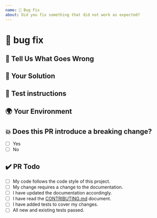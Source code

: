 ```yaml
---
name: 🐛 Bug Fix
about: Did you fix something that did not work as expected?
---
```


<!---
Thanks for filing a pull request 😄 ! Before you submit, please read the following:

Search open/closed similar issues and pull requests before submitting since someone might have pushed the same thing before!
-->

# 🐛 bug fix

<!--- Provide the details of the pull request here and include existing issues this resolves -->

## 🤔 Tell Us What Goes Wrong

<!--- Tell us what should happen -->

## 💁 Your Solution

<!--- Describe how you fixed the bug -->

## 🚨 Test instructions

<!-- In case it is impossible (or too hard) to reliably test this feature/fix with unit tests, please provide test instructions! -->

## 🌍 Your Environment

<!--- Include as many relevant details about the environment you experienced the bug in -->

## 💥 Does this PR introduce a breaking change?

<!-- If this PR contains a breaking change, please describe the impact and migration path for existing applications below. -->

- [ ] Yes
- [ ] No

## ✔️ PR Todo

- [ ] My code follows the code style of this project.
- [ ] My change requires a change to the documentation.
- [ ] I have updated the documentation accordingly.
- [ ] I have read the [CONTRIBUTING.md](../../CONTRIBUTING.md) document.
- [ ] I have added tests to cover my changes.
- [ ] All new and existing tests passed.
